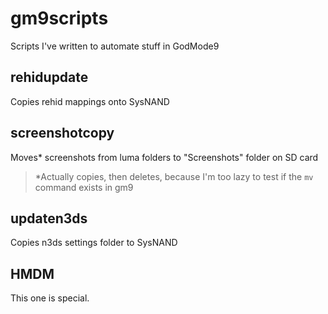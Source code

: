 # gm9scripts
 Scripts I've written to automate stuff in GodMode9

## rehidupdate
 Copies rehid mappings onto SysNAND
 
## screenshotcopy
 Moves* screenshots from luma folders to "Screenshots" folder on SD card
 
 > *Actually copies, then deletes, because I'm too lazy to test if the `mv` command exists in gm9
 
## updaten3ds
 Copies n3ds settings folder to SysNAND

## HMDM
 This one is special.